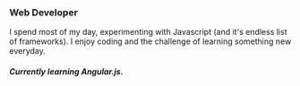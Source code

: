 ### Web Developer

I spend most of my day, experimenting with Javascript (and it's endless list of frameworks). I enjoy coding and the challenge of learning something new everyday.  

##### Currently learning Angular.js.
